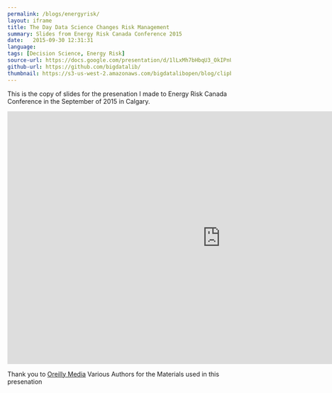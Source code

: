 ```yaml
---
permalink: /blogs/energyrisk/
layout: iframe
title: The Day Data Science Changes Risk Management
summary: Slides from Energy Risk Canada Conference 2015 
date:   2015-09-30 12:31:31
language: 
tags: [Decision Science, Energy Risk]
source-url: https://docs.google.com/presentation/d/1lLxMh7bHbqU3_OkIPnUarRvQ25m5sbhl9HBcBZq_-Ck/embed?start=false&loop=true&delayms=3000
github-url: https://github.com/bigdatalib/
thumbnail: https://s3-us-west-2.amazonaws.com/bigdatalibopen/blog/clipboard105.png
---
```

This is the copy of slides for the presenation I made to Energy Risk Canada Conference in the September of 2015 in Calgary.  

<iframe src="https://docs.google.com/presentation/d/1lLxMh7bHbqU3_OkIPnUarRvQ25m5sbhl9HBcBZq_-Ck/embed?start=false&loop=true&delayms=3000" frameborder="0" width="960" height="569" allowfullscreen="true" mozallowfullscreen="true" webkitallowfullscreen="true"></iframe>


Thank you to [Oreilly Media](http://www.oreilly.com/) Various Authors for the Materials used in this presenation
